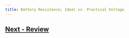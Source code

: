 ```yaml
---
title: Battery Resistance; Ideal vs. Practical Voltage
---
```


<!--

see: http://www.electronics-tutorials.ws/dccircuits/voltage-source.html

-->


## [Next - Review](../Review)

<br/>